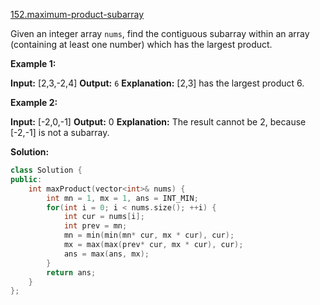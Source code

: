[152.maximum-product-subarray](https://leetcode.com/problems/maximum-product-subarray/)  

Given an integer array `nums`, find the contiguous subarray within an array (containing at least one number) which has the largest product.

**Example 1:**

**Input:** \[2,3,-2,4\]
**Output:** `6`
**Explanation:** \[2,3\] has the largest product 6.

**Example 2:**

**Input:** \[-2,0,-1\]
**Output:** 0
**Explanation:** The result cannot be 2, because \[-2,-1\] is not a subarray.  



**Solution:**  

```cpp
class Solution {
public:
    int maxProduct(vector<int>& nums) {
        int mn = 1, mx = 1, ans = INT_MIN;
        for(int i = 0; i < nums.size(); ++i) {
            int cur = nums[i];
            int prev = mn;
            mn = min(min(mn* cur, mx * cur), cur);
            mx = max(max(prev* cur, mx * cur), cur);
            ans = max(ans, mx);
        }
        return ans;
    }
};
```
      
